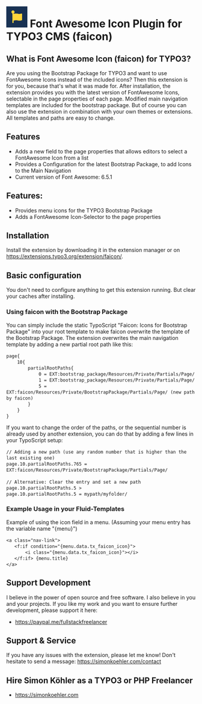 # ![](https://github.com/fullstackfreelancer/faicon/blob/master/ext_icon.png?raw=true) Font Awesome Icon Plugin for TYPO3 CMS (faicon)

## What is Font Awesome Icon (faicon) for TYPO3?
Are you using the Bootstrap Package for TYPO3 and want to use FontAwesome Icons instead of the included icons? Then this extension is for you, because that's what it was made for. After installation, the extension provides you with the latest version of FontAwesome Icons, selectable in the page properties of each page. Modified main navigation templates are included for the bootstrap package. But of course you can also use the extension in combination with your own themes or extensions. All templates and paths are easy to change.

## Features
- Adds a new field to the page properties that allows editors to select a FontAwesome Icon from a list
- Provides a Configuration for the latest Bootstrap Package, to add Icons to the Main Navigation
- Current version of Font Awesome: 6.5.1

## Features:

- Provides menu icons for the TYPO3 Bootstrap Package
- Adds a FontAwesome Icon-Selector to the page properties

## Installation

Install the extension by downloading it in the extension manager or on https://extensions.typo3.org/extension/faicon/.

## Basic configuration

You don't need to configure anything to get this extension running.
But clear your caches after installing.

### Using faicon with the Bootstrap Package

You can simply include the static TypoScript "Faicon: Icons for Bootstrap Package" into your root template to make faicon overwrite the template of the Bootstrap Package.
The extension overwrites the main navigation template by adding a new partial root path like this:

```
page{
    10{
        partialRootPaths{
            0 = EXT:bootstrap_package/Resources/Private/Partials/Page/
            1 = EXT:bootstrap_package/Resources/Private/Partials/Page/
            5 = EXT:faicon/Resources/Private/BootstrapPackage/Partials/Page/ (new path by faicon)
        }
    }
}
```

If you want to change the order of the paths, or the sequential number is already used by another extension, you can do that by adding a few lines in your TypoScript setup:

```
// Adding a new path (use any random number that is higher than the last existing one)
page.10.partialRootPaths.765 = EXT:faicon/Resources/Private/BootstrapPackage/Partials/Page/

// Alternative: Clear the entry and set a new path
page.10.partialRootPaths.5 >
page.10.partialRootPaths.5 = mypath/myfolder/

```

### Example Usage in your Fluid-Templates

Example of using the icon field in a menu.
(Assuming your menu entry has the variable name "{menu}")

```
<a class="nav-link">
   <f:if condition="{menu.data.tx_faicon_icon}">
       <i class="{menu.data.tx_faicon_icon}"></i>
   </f:if> {menu.title}
</a>
```

## Support Development

I believe in the power of open source and free software. I also believe in you and your projects.
If you like my work and you want to ensure further development, please support it here:

- https://paypal.me/fullstackfreelancer

## Support & Service

If you have any issues with the extension, please let me know!
Don't hesitate to send a message: https://simonkoehler.com/contact

## Hire Simon Köhler as a TYPO3 or PHP Freelancer

- https://simonkoehler.com
